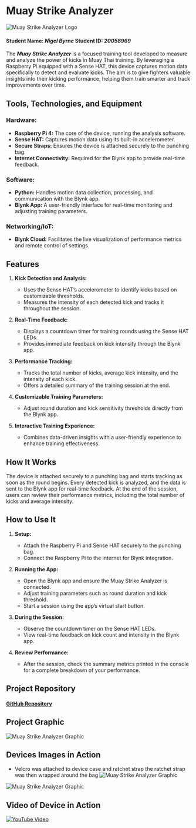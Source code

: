 # Muay Strike Analyzer

![Muay Strike Analyzer Logo](https://i.ibb.co/nnwXkkV/0101010101-1.png "Muay Strike Analyzer Logo")

#### Student Name: *Nigel Byrne*   Student ID: *20058969*

The ***Muay Strike Analyzer*** is a focused training tool developed to measure and analyze the power of kicks in Muay Thai training. By leveraging a Raspberry Pi equipped with a Sense HAT, this device captures motion data specifically to detect and evaluate kicks. The aim is to give fighters valuable insights into their kicking performance, helping them train smarter and track improvements over time.

## Tools, Technologies, and Equipment

### **Hardware:**
   - **Raspberry Pi 4:** The core of the device, running the analysis software.
   - **Sense HAT:** Captures motion data using its built-in accelerometer.
   - **Secure Straps:** Ensures the device is attached securely to the punching bag.
   - **Internet Connectivity:** Required for the Blynk app to provide real-time feedback.

### **Software:**
   - **Python:** Handles motion data collection, processing, and communication with the Blynk app.
   - **Blynk App:** A user-friendly interface for real-time monitoring and adjusting training parameters.

### **Networking/IoT:**
   - **Blynk Cloud:** Facilitates the live visualization of performance metrics and remote control of settings.

## Features

1. **Kick Detection and Analysis:**
   - Uses the Sense HAT’s accelerometer to identify kicks based on customizable thresholds.
   - Measures the intensity of each detected kick and tracks it throughout the session.

2. **Real-Time Feedback:**
   - Displays a countdown timer for training rounds using the Sense HAT LEDs.
   - Provides immediate feedback on kick intensity through the Blynk app.

3. **Performance Tracking:**
   - Tracks the total number of kicks, average kick intensity, and the intensity of each kick.
   - Offers a detailed summary of the training session at the end.

4. **Customizable Training Parameters:**
   - Adjust round duration and kick sensitivity thresholds directly from the Blynk app.

5. **Interactive Training Experience:**
   - Combines data-driven insights with a user-friendly experience to enhance training effectiveness.

## How It Works

The device is attached securely to a punching bag and starts tracking as soon as the round begins. Every detected kick is analyzed, and the data is sent to the Blynk app for real-time feedback. At the end of the session, users can review their performance metrics, including the total number of kicks and average intensity.

## How to Use It

1. **Setup:**
   - Attach the Raspberry Pi and Sense HAT securely to the punching bag.
   - Connect the Raspberry Pi to the internet for Blynk integration.

2. **Running the App:**
   - Open the Blynk app and ensure the Muay Strike Analyzer is connected.
   - Adjust training parameters such as round duration and kick threshold.
   - Start a session using the app’s virtual start button.

3. **During the Session:**
   - Observe the countdown timer on the Sense HAT LEDs.
   - View real-time feedback on kick count and intensity in the Blynk app.

4. **Review Performance:**
   - After the session, check the summary metrics printed in the console for a complete breakdown of your performance.

## Project Repository

#### [GitHub Repository](https://github.com/NigelByrne1/MuayStrikeAnalyzer)

## Project Graphic

![Muay Strike Analyzer Graphic](https://i.ibb.co/zhMck5D/2.png "Muay Strike Analyzer Graphic")

## Devices Images in Action
- Velcro was attached to device case and ratchet strap the ratchet strap was then wrapped around the bag
![Muay Strike Analyzer Graphic](https://i.ibb.co/MGDQXhS/3.png "Muay Strike Analyzer Graphic")

![Muay Strike Analyzer Graphic](https://i.ibb.co/tcwd9pY/4.png "Muay Strike Analyzer Graphic")

## Video of Device in Action

[![YouTube Video](https://img.youtube.com/vi/k_CgQP0xwYE/0.jpg)](https://youtu.be/k_CgQP0xwYE)

